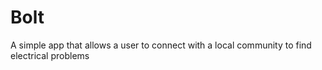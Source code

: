 # Bolt
A simple app that allows a user to connect with a local community to find electrical problems

